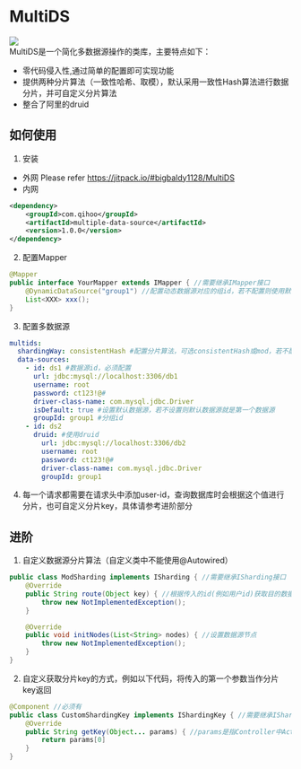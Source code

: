 # MultiDS
[![](https://jitpack.io/v/bigbaldy1128/MultiDS.svg)](https://jitpack.io/#bigbaldy1128/MultiDS)   
MultiDS是一个简化多数据源操作的类库，主要特点如下：
* 零代码侵入性,通过简单的配置即可实现功能
* 提供两种分片算法（一致性哈希、取模），默认采用一致性Hash算法进行数据分片，并可自定义分片算法
* 整合了阿里的druid
## 如何使用
1. 安装
* 外网 Please refer https://jitpack.io/#bigbaldy1128/MultiDS
* 内网
```xml
<dependency>
    <groupId>com.qihoo</groupId>
    <artifactId>multiple-data-source</artifactId>
    <version>1.0.0</version>
</dependency>
```
2. 配置Mapper
```java
@Mapper
public interface YourMapper extends IMapper { //需要继承IMapper接口
    @DynamicDataSource("group1") //配置动态数据源对应的组id，若不配置则使用默认分组
    List<XXX> xxx();
}
```
3. 配置多数据源
```yml
multids:
  shardingWay: consistentHash #配置分片算法，可选consistentHash或mod，若不配置默认使用一致性哈希算法
  data-sources:
    - id: ds1 #数据源id，必须配置
      url: jdbc:mysql://localhost:3306/db1
      username: root
      password: ct123!@#
      driver-class-name: com.mysql.jdbc.Driver
      isDefault: true #设置默认数据源，若不设置则默认数据源就是第一个数据源
      groupId: group1 #分组id
    - id: ds2
      druid: #使用druid
        url: jdbc:mysql://localhost:3306/db2
        username: root
        password: ct123!@#
        driver-class-name: com.mysql.jdbc.Driver
        groupId: group1
```
4. 每一个请求都需要在请求头中添加user-id，查询数据库时会根据这个值进行分片，也可自定义分片key，具体请参考进阶部分
## 进阶
1. 自定义数据源分片算法（自定义类中不能使用@Autowired）
```java
public class ModSharding implements ISharding { //需要继承ISharding接口
    @Override
    public String route(Object key) { //根据传入的id(例如用户id)获取目的数据源id
        throw new NotImplementedException();
    }

    @Override
    public void initNodes(List<String> nodes) { //设置数据源节点
        throw new NotImplementedException();
    }
}
```
2. 自定义获取分片key的方式，例如以下代码，将传入的第一个参数当作分片key返回
```java
@Component //必须有
public class CustomShardingKey implements IShardingKey { //需要继承IShardingKey接口
    @Override
    public String getKey(Object... params) { //params是指Controller中Action中的具体参数
        return params[0]
    }
}
```